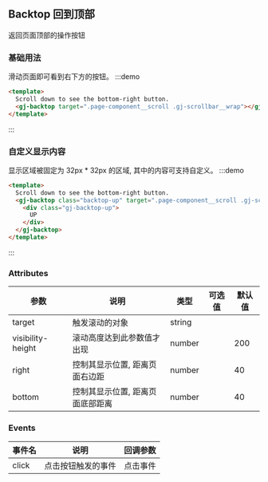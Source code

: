 ## Backtop 回到顶部

返回页面顶部的操作按钮

### 基础用法

滑动页面即可看到右下方的按钮。
:::demo

```html
<template>
  Scroll down to see the bottom-right button.
  <gj-backtop target=".page-component__scroll .gj-scrollbar__wrap"></gj-backtop>
</template>
```

:::

### 自定义显示内容

显示区域被固定为 32px \* 32px 的区域, 其中的内容可支持自定义。
:::demo

```html
<template>
  Scroll down to see the bottom-right button.
  <gj-backtop class="backtop-up" target=".page-component__scroll .gj-scrollbar__wrap" :bottom="100">
    <div class="gj-backtop-up">
      UP
    </div>
  </gj-backtop>
</template>
```

:::

### Attributes

| 参数              | 说明                             | 类型            | 可选值 | 默认值 |
| ----------------- | -------------------------------- | --------------- | ------ | ------ |
| target            | 触发滚动的对象                   | string          |        |        |
| visibility-height | 滚动高度达到此参数值才出现       | number |        | 200    |
| right             | 控制其显示位置, 距离页面右边距   | number |        | 40     |
| bottom            | 控制其显示位置, 距离页面底部距离 | number |        | 40     |

### Events

| 事件名 | 说明               | 回调参数 |
| ------ | ------------------ | -------- |
| click  | 点击按钮触发的事件 | 点击事件 |
